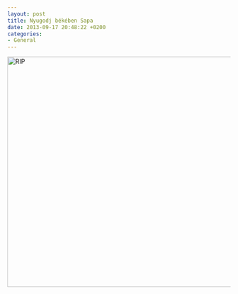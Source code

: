 ```yaml
---
layout: post
title: Nyugodj békében Sapa
date: 2013-09-17 20:48:22 +0200
categories:
- General
---
```

<a href="http://www.rusiczki.net/wp-content/uploads/2013/10/Untitled.png"><img class="alignnone size-medium wp-image-4552" alt="RIP" src="http://www.rusiczki.net/wp-content/uploads/2013/10/Untitled-693x519.png" width="693" height="519" /></a>
